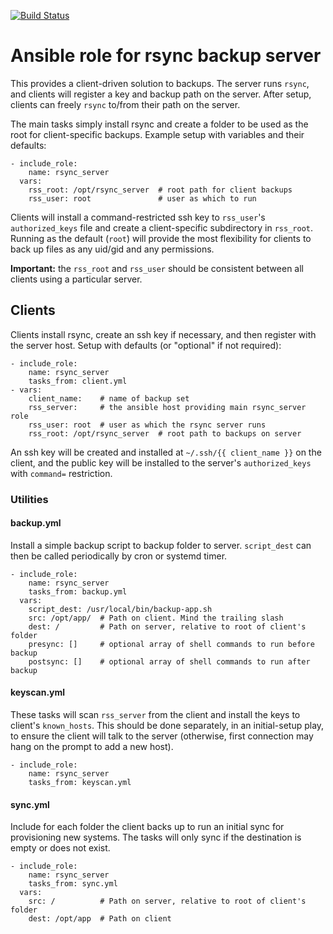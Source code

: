 [![Build Status](https://travis-ci.org/pwalkr/ansible-rsync_server.svg?branch=master)](https://travis-ci.org/pwalkr/ansible-rsync_server)

# Ansible role for rsync backup server

This provides a client-driven solution to backups. The server runs `rsync`, and
clients will register a key and backup path on the server. After setup, clients
can freely `rsync` to/from their path on the server.

The main tasks simply install rsync and create a folder to be used as the root
for client-specific backups. Example setup with variables and their defaults:

    - include_role:
        name: rsync_server
      vars:
        rss_root: /opt/rsync_server  # root path for client backups
        rss_user: root               # user as which to run

Clients will install a command-restricted ssh key to `rss_user`'s
`authorized_keys` file and create a client-specific subdirectory in `rss_root`.
Running as the default (`root`) will provide the most flexibility for clients
to back up files as any uid/gid and any permissions.

**Important:** the `rss_root` and `rss_user` should be consistent between all
clients using a particular server.

## Clients

Clients install rsync, create an ssh key if necessary, and then register with
the server host. Setup with defaults (or "optional" if not required):

    - include_role:
        name: rsync_server
        tasks_from: client.yml
    - vars:
        client_name:    # name of backup set
        rss_server:     # the ansible host providing main rsync_server role
        rss_user: root  # user as which the rsync server runs
        rss_root: /opt/rsync_server  # root path to backups on server

An ssh key will be created and installed at `~/.ssh/{{ client_name }}` on the
client, and the public key will be installed to the server's `authorized_keys`
with `command=` restriction.

### Utilities

#### backup.yml

Install a simple backup script to backup folder to server. `script_dest` can
then be called periodically by cron or systemd timer.

    - include_role:
        name: rsync_server
        tasks_from: backup.yml
      vars:
        script_dest: /usr/local/bin/backup-app.sh
        src: /opt/app/  # Path on client. Mind the trailing slash
        dest: /         # Path on server, relative to root of client's folder
        presync: []     # optional array of shell commands to run before backup
        postsync: []    # optional array of shell commands to run after backup

#### keyscan.yml

These tasks will scan `rss_server` from the client and install the keys to
client's `known_hosts`. This should be done separately, in an initial-setup
play, to ensure the client will talk to the server (otherwise, first connection
may hang on the prompt to add a new host).

    - include_role:
        name: rsync_server
        tasks_from: keyscan.yml

#### sync.yml

Include for each folder the client backs up to run an initial sync for
provisioning new systems. The tasks will only sync if the destination is empty
or does not exist.

    - include_role:
        name: rsync_server
        tasks_from: sync.yml
      vars:
        src: /          # Path on server, relative to root of client's folder
        dest: /opt/app  # Path on client
